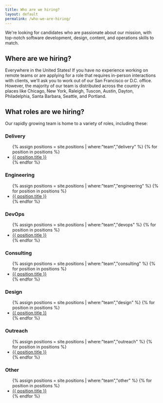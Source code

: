 ```yaml
---
title: Who are we hiring?
layout: default
permalink: /who-we-are-hiring/
---
```

We're looking for candidates who are passionate about our mission, with top-notch software development, design, content, and operations skills to match.

## Where are we hiring?

Everywhere in the United States! If you have no experience working on remote teams or are applying for a role that requires in-person interactions with clients, we'll ask you to work out of our San Francisco or D.C. office. However, the majority of our team is distributed across the country in places like Chicago, New York, Raleigh, Tuscon, Austin, Dayton, Philadelphia, Santa Barbara, Seattle, and Portland.

## What roles are we hiring?

Our rapidly growing team is home to a variety of roles, including these:

<h3>Delivery</h3>
<ul>
{% assign positions = site.positions | where:"team","delivery" %}
{% for position in positions %}
    <li><a href="{{site.baseurl}}{{ position.url }}">{{ position.title }}</a></li>
{% endfor %}
</ul>

<h3>Engineering</h3>
<ul>
{% assign positions = site.positions | where:"team","engineering" %}
{% for position in positions %}
    <li><a href="{{site.baseurl}}{{ position.url }}">{{ position.title }}</a></li>
{% endfor %}
</ul>

<h3>DevOps</h3>
<ul>
{% assign positions = site.positions | where:"team","devops" %}
{% for position in positions %}
    <li><a href="{{site.baseurl}}{{ position.url }}">{{ position.title }}</a></li>
{% endfor %}
</ul>

<h3>Consulting</h3>
<ul>
{% assign positions = site.positions | where:"team","consulting" %}
{% for position in positions %}
    <li><a href="{{site.baseurl}}{{ position.url }}">{{ position.title }}</a></li>
{% endfor %}
</ul>

<h3>Design</h3>
<ul>
{% assign positions = site.positions | where:"team","design" %}
{% for position in positions %}
    <li><a href="{{site.baseurl}}{{ position.url }}">{{ position.title }}</a></li>
{% endfor %}
</ul>

<h3>Outreach</h3>
<ul>
{% assign positions = site.positions | where:"team","outreach" %}
{% for position in positions %}
    <li><a href="{{site.baseurl}}{{ position.url }}">{{ position.title }}</a></li>
{% endfor %}
</ul>

<h3>Other</h3>
<ul>
{% assign positions = site.positions | where:"team","other" %}
{% for position in positions %}
    <li><a href="{{site.baseurl}}{{ position.url }}">{{ position.title }}</a></li>
{% endfor %}
</ul>